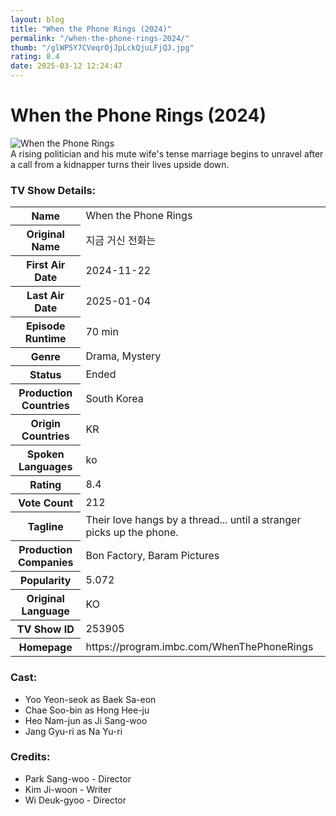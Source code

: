 ```yaml
---
layout: blog
title: "When the Phone Rings (2024)"
permalink: "/when-the-phone-rings-2024/"
thumb: "/glWP5Y7CVeqrOjJpLckQjuLFjQJ.jpg"
rating: 8.4
date: 2025-03-12 12:24:47
---
```

<h1 class="title">When the Phone Rings (2024)</h1><div class="poster"><img src="{{ site.imglink }}/glWP5Y7CVeqrOjJpLckQjuLFjQJ.jpg" class="img-fluid my-3" alt="When the Phone Rings"/></div><div class="plot">A rising politician and his mute wife's tense marriage begins to unravel after a call from a kidnapper turns their lives upside down.</div><h3>TV Show Details:</h3><table class="table table-bordered details"><tr><th>Name</th><td>When the Phone Rings</td></tr><tr><th>Original Name</th><td>지금 거신 전화는</td></tr><tr><th>First Air Date</th><td>2024-11-22</td></tr><tr><th>Last Air Date</th><td>2025-01-04</td></tr><tr><th>Episode Runtime</th><td>70 min</td></tr><tr><th>Genre</th><td>Drama, Mystery</td></tr><tr><th>Status</th><td>Ended</td></tr><tr><th>Production Countries</th><td>South Korea</td></tr><tr><th>Origin Countries</th><td>KR</td></tr><tr><th>Spoken Languages</th><td>ko</td></tr><tr><th>Rating</th><td>8.4</td></tr><tr><th>Vote Count</th><td>212</td></tr><tr><th>Tagline</th><td>Their love hangs by a thread... until a stranger picks up the phone.</td></tr><tr><th>Production Companies</th><td>Bon Factory, Baram Pictures</td></tr><tr><th>Popularity</th><td>5.072</td></tr><tr><th>Original Language</th><td>KO</td></tr><tr><th>TV Show ID</th><td>253905</td></tr><tr><th>Homepage</th><td>https://program.imbc.com/WhenThePhoneRings</td></tr></table><h3>Cast:</h3><ul class="list-group cast"><li>Yoo Yeon-seok as Baek Sa-eon</li><li>Chae Soo-bin as Hong Hee-ju</li><li>Heo Nam-jun as Ji Sang-woo</li><li>Jang Gyu-ri as Na Yu-ri</li></ul><h3>Credits:</h3><ul class="list-group crew"><li>Park Sang-woo - Director</li><li>Kim Ji-woon - Writer</li><li>Wi Deuk-gyoo - Director</li></ul>